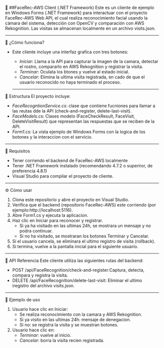 🎥 ##FaceRec-AWS Client (.NET Framework)
Este es un cliente de ejemplo en Windows Forms (.NET Framework) para interactuar con el proyecto FaceRec-AWS Web API, el cual realiza reconocimiento facial usando la cámara del sistema, detección con OpenCV y comparación con AWS Rekognition. Las visitas se almacenan localmente en un archivo visits.json.

---
🧠 ¿Cómo funciona?
- Este cliente incluye una interfaz grafica con tres botones:
    - *Iniciar*: Llama a la API para capturar la imagen de la camara, detectar el rostro, compararlo en AWS Rekognition y registrar la visita.
    - *Terminar*: Oculata los btones y vuelve al estado inicial.
    - *Cancelar*: Elimina la ultima visita registrada, en cado de que el usuario reconocido no haya terminado el proceso.
 
  ---
🧩 Estructura
El proyecto incluye:
  - *FaceRecogntionService.cs*: clase que contiene fucniones para llamar a las reutas dde la API (check-and-register, delete-last-visit).
  - *FaceModels.cs*: Clases modelo (FaceCheckResult, FaceVisit, DeleteVisitResult) que representan las respuestas que se reciben de la API.
  - *Form1.cs*: La vista ejemplo de Windows Forms con la logica de los botones y la interaccion con el servicio.

  ---
  
🚀 Requisitos
- Tener corriendo el backend de FaceRec-AWS localmente
- Tener .NET Framework instalado (recomendando 4.7.2 o superiror, de preferencia 4.8.1)
- Visual Studio para compilar el proyecto de cliente.

-----
⚙️ Cómo usar

1. Clona este repositorio y abre el proyecto en Visual Studio.
2. Verifica que el backend (repositorio FaceRec-AWS) este corriendo (por ejemplo:http://localhost:5116).
3. Abre Form1.cs y ejecuta la aplicacion.
4. Haz clic en Iniciar para reconocer y registrar.
     - Si ya ha visitado en las ultimas 24h, se mostrara un mensaje y no podra continuar.
     - Si no ha visitado, se mostraran los botones Terminar y Cancelar.
5. Si el usuario cancela, se eliminara el ultimo registro de visita (rollback).
6. Si termina, vuelve a la pantalla inicial para el siguiente usuario.

---
🔗 API Referencia
Este cliente utiliza las siguientes rutas del backend:
- POST /api/FaceRecognition/check-and-register:Captura, detecta, compara y registra la visita.
- DELETE /api/FaceRecognition/delete-last-visit: Eliminar el ultimo iregistro del archivo visits.json.
---
📸 Ejemplo de uso
1. Usuario hace clic en Iniciar:
   - Se realiza reconocimiento con la camara y AWS Rekognition.
   - Si ya visito en las ultimas 24h: mensaje de denegacion.
   - Si no: se registra la visita y se muestran botones.
3. Usuario hace clic en:
     - *Terminar*: vuelve al inicio.
     - *Cancelar*: borra la visita recien registrada.

  
  
